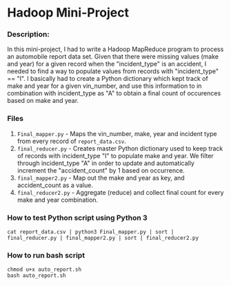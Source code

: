 # Hadoop Mini-Project

### Description:
In this mini-project, I had to write a Hadoop MapReduce program to process an automobile report data set.
Given that there were missing values (make and year) for a given record when the "incident_type" is an accident, I needed to find a way to populate values from records with "incident_type" == "I". I basically had to create a Python dictionary which kept track of make and year for a given vin_number, and use this information to in combination with incident_type as "A" to obtain a final count of occurences based on make and year.

### Files
1. ```Final_mapper.py``` - Maps the vin_number, make, year and incident type from every record of ```report_data.csv```.
2. ```final_reducer.py``` - Creates master Python dictionary used to keep track of records with incident_type "I" to populate make and year. We filter through incident_type "A" in order to update and automatically increment the "accident_count" by 1 based on occurrence.
3. ```final_mapper2.py``` - Map out the make and year as key, and accident_count as a value.
4. ```final_reducer2.py``` - Aggregate (reduce) and collect final count for every make and year combination.

### How to test Python script using Python 3

```
cat report_data.csv | python3 Final_mapper.py | sort | final_reducer.py | final_mapper2.py | sort | final_reducer2.py
```

### How to run bash script

```
chmod u+x auto_report.sh
bash auto_report.sh
```
